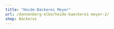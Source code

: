 ```yaml
---
title: "Heide-Bäckerei Meyer"
url: /dannenberg-elbe/heide-baeckerei-meyer-2/
shop: Bäckerei
---
```

